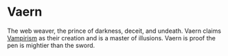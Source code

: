 # Vaern

The web weaver, the prince of darkness, deceit, and undeath. Vaern claims [Vampirism](../../Encounters/Cursed%20Diseases.md#Vampirism) as their creation and is a master of illusions. Vaern is proof the pen is mightier than the sword.
